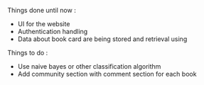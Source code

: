 Things done until now : 
- UI for the website
- Authentication handling
- Data about book card are being stored and retrieval using 

Things to do :
- Use naive bayes or other classification algorithm
- Add community section with comment section for each book
